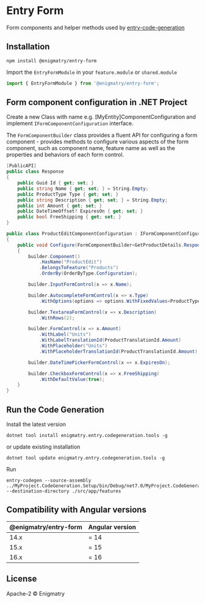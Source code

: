 # Entry Form

Form components and helper methods used by [entry-code-generation](https://github.com/enigmatry/entry-code-generation)

## Installation

```
npm install @enigmatry/entry-form
```

Import the `EntryFormModule` in your `feature.module` or `shared.module`

```typescript
import { EntryFormModule } from '@enigmatry/entry-form';
```

##  Form component configuration in .NET Project

Create a new Class with name e.g. [MyEntity]ComponentConfiguration and implement ```IFormComponentConfiguration``` interface.

The ```FormComponentBuilder``` class provides a fluent API for configuring a form component - provides methods to configure various aspects of the form component, such as component name, feature name as well as the properties and behaviors of each form control.

```csharp
[PublicAPI]
public class Response
{
    public Guid Id { get; set; }
    public string Name { get; set; } = String.Empty;
    public ProductType Type { get; set; }
    public string Description { get; set; } = String.Empty;
    public int Amount { get; set; }
    public DateTimeOffset? ExpiresOn { get; set; }
    public bool FreeShipping { get; set; }
}

public class ProductEditComponentConfiguration : IFormComponentConfiguration<GetProductDetails.Response>
{
    public void Configure(FormComponentBuilder<GetProductDetails.Response> builder)
    {
        builder.Component()
            .HasName("ProductEdit")
            .BelongsToFeature("Products")
            .OrderBy(OrderByType.Configuration);

        builder.InputFormControl(x => x.Name);

        builder.AutocompleteFormControl(x => x.Type)
            .WithOptions(options => options.WithFixedValues<ProductType>().WithSortKey("displayName"));

        builder.TextareaFormControl(x => x.Description)
            .WithRows(2);

        builder.FormControl(x => x.Amount)
            .WithLabel("Units")
            .WithLabelTranslationId(ProductTranslationId.Amount)
            .WithPlaceholder("Units")
            .WithPlaceholderTranslationId(ProductTranslationId.Amount);

        builder.DateTimePickerFormControl(x => x.ExpiresOn);

        builder.CheckboxFormControl(x => x.FreeShipping)
            .WithDefaultValue(true);
    }
}

```

## Run the Code Generation

Install the latest version
```
dotnet tool install enigmatry.entry.codegeneration.tools -g
```

or update existing installation
```
dotnet tool update enigmatry.entry.codegeneration.tools -g
```

Run

```
entry-codegen --source-assembly ../MyProject.CodeGeneration.Setup/bin/Debug/net7.0/MyProject.CodeGeneration.Setup.dll --destination-directory ./src/app/features
```

## Compatibility with Angular versions

| @enigmatry/entry-form | Angular version
|-|-|
|14.x| = 14
|15.x| = 15
|16.x| = 16

## License

Apache-2 © Enigmatry
